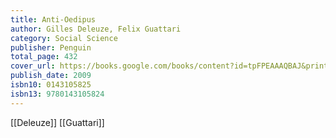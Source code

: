 ```yaml
---
title: Anti-Oedipus
author: Gilles Deleuze, Felix Guattari
category: Social Science
publisher: Penguin
total_page: 432
cover_url: https://books.google.com/books/content?id=tpFPEAAAQBAJ&printsec=frontcover&img=1&zoom=1&edge=curl&source=gbs_api
publish_date: 2009
isbn10: 0143105825
isbn13: 9780143105824
---
```


[[Deleuze]]
[[Guattari]]
